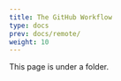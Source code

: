 ```yaml
---
title: The GitHub Workflow
type: docs
prev: docs/remote/
weight: 10
---
```


This page is under a folder.